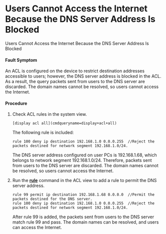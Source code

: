 Users Cannot Access the Internet Because the DNS Server Address Is Blocked
==========================================================================

Users Cannot Access the Internet Because the DNS Server Address Is Blocked

#### Fault Symptom

An ACL is configured on the device to restrict destination addresses accessible to users; however, the DNS server address is blocked in the ACL. As a result, the query packets sent from users to the DNS server are discarded. The domain names cannot be resolved, so users cannot access the Internet.


#### Procedure

1. Check ACL rules in the system view.
   
   
   ```
   [display acl all](cmdqueryname=display+acl+all)
   ```
   
   The following rule is included:
   
   ```
   rule 100 deny ip destination 192.168.1.0 0.0.0.255  //Reject the packets destined for network segment 192.168.1.0/24.
   ```
   
   The DNS server address configured on user PCs is 192.168.1.68, which belongs to network segment 192.168.1.0/24. Therefore, packets sent from users to the DNS server are discarded. The domain names cannot be resolved, so users cannot access the Internet.
2. Run the [**rule**](cmdqueryname=rule) command in the ACL view to add a rule to permit the DNS server address.
   
   
   ```
   rule 99 permit ip destination 192.168.1.68 0.0.0.0  //Permit the packets destined for the DNS server.
   rule 100 deny ip destination 192.168.1.0 0.0.0.255  //Reject the packets destined for network segment 192.168.1.0/24.
   ```
   
   After rule 99 is added, the packets sent from users to the DNS server match rule 99 and pass. The domain names can be resolved, and users can access the Internet.